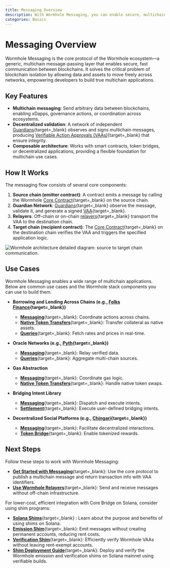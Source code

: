 ```yaml
---
title: Messaging Overview
description: With Wormhole Messaging, you can enable secure, multichain communication, build multichain apps, sync data, and coordinate actions across blockchains.
categories: Basics
---
```


# Messaging Overview 

Wormhole Messaging is the core protocol of the Wormhole ecosystem—a generic, multichain message-passing layer that enables secure, fast communication between blockchains. It solves the critical problem of blockchain isolation by allowing data and assets to move freely across networks, empowering developers to build true multichain applications.

## Key Features

- **Multichain messaging**: Send arbitrary data between blockchains, enabling xDapps, governance actions, or coordination across ecosystems.
- **Decentralized validation**: A network of independent [Guardians](/docs/protocol/infrastructure/guardians/){target=\_blank} observes and signs multichain messages, producing [Verifiable Action Approvals (VAAs)](/docs/protocol/infrastructure/vaas/){target=\_blank} that ensure integrity.
- **Composable architecture**: Works with smart contracts, token bridges, or decentralized applications, providing a flexible foundation for multichain use cases.

## How It Works

The messaging flow consists of several core components:

1. **Source chain (emitter contract)**: A contract emits a message by calling the Wormhole [Core Contract](/docs/protocol/infrastructure/core-contracts/){target=\_blank} on the source chain.
2. **Guardian Network**: [Guardians](/docs/protocol/infrastructure/guardians/){target=\_blank} observe the message, validate it, and generate a signed [VAA](/docs/protocol/infrastructure/vaas/){target=\_blank}.
3. **Relayers**: Off-chain or on-chain [relayers](/docs/protocol/infrastructure/relayer/){target=\_blank} transport the VAA to the destination chain.
4. **Target chain (recipient contract)**: The [Core Contract](/docs/protocol/infrastructure/core-contracts/){target=\_blank} on the destination chain verifies the VAA and triggers the specified application logic.

![Wormhole architecture detailed diagram: source to target chain communication.](/docs/images/protocol/architecture/architecture-1.webp)

## Use Cases

Wormhole Messaging enables a wide range of multichain applications. Below are common use cases and the Wormhole stack components you can use to build them.

- **Borrowing and Lending Across Chains (e.g., [Folks Finance](https://wormhole.com/case-studies/folks-finance){target=\_blank})**

    - [**Messaging**](/docs/products/messaging/get-started/){target=\_blank}: Coordinate actions across chains.
    - [**Native Token Transfers**](/docs/products/native-token-transfers/overview/){target=\_blank}: Transfer collateral as native assets.
    - [**Queries**](/docs/products/queries/overview/){target=\_blank}: Fetch rates and prices in real-time.

- **Oracle Networks (e.g., [Pyth](https://wormhole.com/case-studies/pyth){target=\_blank})**

    - [**Messaging**](/docs/products/messaging/get-started/){target=\_blank}: Relay verified data.
    - [**Queries**](/docs/products/queries/overview/){target=\_blank}: Aggregate multi-chain sources.

- **Gas Abstraction**

    - [**Messaging**](/docs/products/messaging/get-started/){target=\_blank}: Coordinate gas logic.
    - [**Native Token Transfers**](/docs/products/native-token-transfers/overview/){target=\_blank}: Handle native token swaps.

- **Bridging Intent Library**

    - [**Messaging**](/docs/products/messaging/get-started/){target=\_blank}: Dispatch and execute intents.
    - [**Settlement**](/docs/products/settlement/overview/){target=\_blank}: Execute user-defined bridging intents.

- **Decentralized Social Platforms (e.g., [Chingari](https://chingari.io/){target=\_blank})**

    - [**Messaging**](/docs/products/messaging/get-started/){target=\_blank}: Facilitate decentralized interactions.
    - [**Token Bridge**](/docs/products/token-bridge/overview/){target=\_blank}: Enable tokenized rewards.

## Next Steps

Follow these steps to work with Wormhole Messaging:

- [**Get Started with Messaging**](/docs/products/messaging/get-started/){target=\_blank}: Use the core protocol to publish a multichain message and return transaction info with VAA identifiers.
- [**Use Wormhole Relayers**](/docs/products/messaging/guides/wormhole-relayers/){target=\_blank}: Send and receive messages without off-chain infrastructure.

For lower-cost, efficient integration with Core Bridge on Solana, consider using shim programs:

- [**Solana Shims**](/docs/products/messaging/concepts/solana-shim/){target=\_blank} : Learn about the purpose and benefits of using shims on Solana.
- [**Emission Shim**](/docs/products/messaging/guides/solana-shims/sol-emission/){target=\_blank}: Emit messages without creating permanent accounts, reducing rent costs.
- [**Verification Shim**](/docs/products/messaging/guides/solana-shims/sol-verification/){target=\_blank}: Efficiently verify Wormhole VAAs without leaving rent-exempt accounts.
- [**Shim Deployment Guide**](/docs/products/messaging/guides/solana-shims/shim-deployment/){target=\_blank}: Deploy and verify the Wormhole emission and verification shims on Solana mainnet using verifiable builds.

